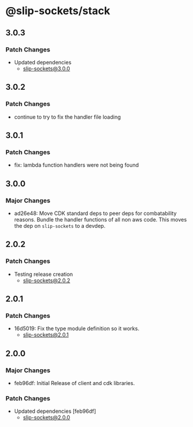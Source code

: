 # @slip-sockets/stack

## 3.0.3

### Patch Changes

- Updated dependencies
  - slip-sockets@3.0.0

## 3.0.2

### Patch Changes

- continue to try to fix the handler file loading

## 3.0.1

### Patch Changes

- fix: lambda function handlers were not being found

## 3.0.0

### Major Changes

- ad26e48: Move CDK standard deps to peer deps for combatability reasons. Bundle the handler functions of all non aws code. This moves the dep on `slip-sockets` to a devdep.

## 2.0.2

### Patch Changes

- Testing release creation
  - slip-sockets@2.0.2

## 2.0.1

### Patch Changes

- 16d5019: Fix the type module definition so it works.
  - slip-sockets@2.0.1

## 2.0.0

### Major Changes

- feb96df: Initial Release of client and cdk libraries.

### Patch Changes

- Updated dependencies [feb96df]
  - slip-sockets@2.0.0
